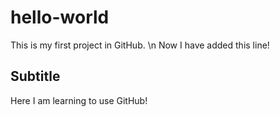 # hello-world
This is my first project in GitHub. \n
Now I have added this line!

## Subtitle
Here I am learning to use GitHub!

